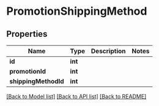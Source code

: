 # PromotionShippingMethod

## Properties
Name | Type | Description | Notes
------------ | ------------- | ------------- | -------------
**id** | **int** |  | 
**promotionId** | **int** |  | 
**shippingMethodId** | **int** |  | 

[[Back to Model list]](../../README.md#documentation-for-models) [[Back to API list]](../../README.md#documentation-for-api-endpoints) [[Back to README]](../../README.md)

